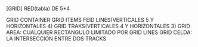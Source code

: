 [GRID]
RED(tabla) DE 5*4


GRID CONTAINER
GRID ITEMS
FEID LINES(VERTICALES 5 Y HORIZONTALES 4)
GRID TRAKS(VERTICALES 4 Y HORIZONTALES 3)
GRID AREA: CUALQUIER RECTANGULO LIMITADO POR GRID LINES
GRID CELDA: LA INTERSECCION ENTRE DOS TRACKS